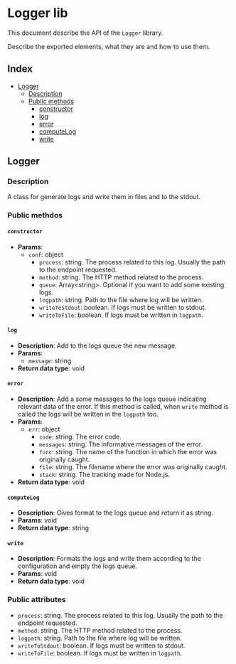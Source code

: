 # Logger lib

This document describe the API of the `Logger` library.

Describe the exported elements, what they are and how to use them.

## Index

* [Logger](#Logger)
  * [Description](#Description)
  * [Public methods](#Public-methdos)
    * [constructor](#constructor)
    * [log](#log)
    * [error](#error)
    * [computeLog](#computeLog)
    * [write](#write)

## Logger

### Description

A class for generate logs and write them in files and to the stdout.

### Public methdos

#### `constructor`

* **Params**:
  * `conf`: object
    * `process`: string. The process related to this log. Usually the path to the endpoint requested.
    * `method`: string. The HTTP method related to the process.
    * `queue`: Array\<string>. Optional if you want to add some existing logs.
    * `logpath`: string. Path to the file where log will be written.
    * `writeToStdout`: boolean. If logs must be written to stdout.
    * `writeToFile`: boolean. If logs must be written in `logpath`.

#### `log`

* **Description**: Add to the logs queue the new message.
* **Params**:
  * `message`: string
* **Return data type**: void

#### `error`

* **Description**: Add a some messages to the logs queue indicating relevant data of the error.
If this method is called, when `write` method is called the logs will be written in the `logpath` too.
* **Params**:
  * `err`: object
    * `code`: string. The error code.
    * `messages`: string. The informative messages of the error.
    * `func`: string. The name of the function in which the error was originally caught.
    * `file`: string. The filename where the error was originally caught.
    * `stack`: string. The tracking made for Node.js.
* **Return data type**: void

#### `computeLog`

* **Description**: Gives format to the logs queue and return it as string.
* **Params**: void
* **Return data type**: string

#### `write`

* **Description**: Formats the logs and write them according to the configuration and empty the logs queue.
* **Params**: void
* **Return data type**: void

### Public attributes
* `process`: string. The process related to this log. Usually the path to the endpoint requested.
* `method`: string. The HTTP method related to the process.
* `logpath`: string. Path to the file where log will be written.
* `writeToStdout`: boolean. If logs must be written to stdout.
* `writeToFile`: boolean. If logs must be written in `logpath`.
